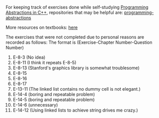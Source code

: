For keeping track of exercises done while self-studying [Programming Abstractions in C++](https://web.stanford.edu/class/archive/cs/cs106b/cs106b.1136/materials/CS106BX-Reader.pdf), repositories that may be helpful are: [programming-abstractions](https://github.com/heavy3/programming-abstractions)

More resources on textbooks: [here](https://media.pearsoncmg.com/bc/abp/cs-resources/products/product.html#product,isbn=0133454843)


The exercises that were not completed due to personal reasons are recorded as follows:
The format is (Exercise-Chapter Number-Question Number)
1. E-8-3 (No idea)
2. E-8-11 (I think it repeats E-8-5)
3. E-8-13 (Stanford's graphics library is somewhat troublesome)
4. E-8-15
5. E-8-16
6. E-8-17
7. E-13-11 (The linked list contains no dummy cell is not elegant.)
8. E-14-4 (boring and repeatable problem)
9. E-14-5 (boring and repeatable problem)
10. E-14-6 (unnecessary)
11. E-14-12 (Using linked lists to achieve string drives me crazy.)

